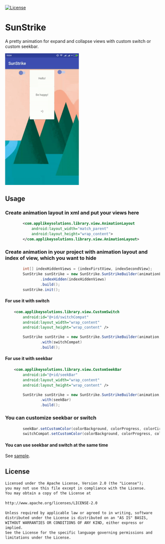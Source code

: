 [![License](https://img.shields.io/badge/license-Apache--2.0-green.svg)](https://github.com/AppliKeySolutions/SunStrike/blob/master/LICENSE)

# SunStrike

A pretty animation for expand and collapse views with custom switch or custom seekbar.

<img src="screenshots/demo-sunstrike.gif?raw=true" alt="" width="240"/>

## Usage
### Create animation layout in xml and put your views here
```xml
        <com.applikeysolutions.library.view.AnimationLayout
            android:layout_width="match_parent"
            android:layout_height="wrap_content">
        </com.applikeysolutions.library.view.AnimationLayout>
```

### Create animation in your project with animation layout and index of view, which you want to hide
```java
        int[] indexHiddenViews = {indexFirstView, indexSecondView};
        SunStrike sunStrike = new SunStrike.SunStrikeBuilder(animationLayout, indexMainView)
                .indexHidden(indexHiddenViews)
                .build();
        sunStrike.init();
```

#### For use it with switch
```xml
    <com.applikeysolutions.library.view.CustomSwitch
        android:id="@+id/switchCompat"
        android:layout_width="wrap_content"
        android:layout_height="wrap_content" />
```


```java
        SunStrike sunStrike = new SunStrike.SunStrikeBuilder(animation, indexMainView)
                .with(switchCompat)
                .build();
```

#### For use it with seekbar
```xml
    <com.applikeysolutions.library.view.CustomSeekBar
        android:id="@+id/seekBar"
        android:layout_width="wrap_content"
        android:layout_height="wrap_content" />
```


```java
        SunStrike sunStrike = new SunStrike.SunStrikeBuilder(animation, indexMainView)
                .with(seekBar)
                .build();
```

### You can customize seekbar or switch

```java
        seekBar.setCustomColor(colorBackground, colorProgress, colorCircle);
        switchCompat.setCustomColor(colorBackground, colorProgress, colorCircle);
```

#### You can use seekbar and switch at the same time



See [sample](sample/src/main/java/com/applikeysolutions/sample/MainActivity.java).

License
-----

	Licensed under the Apache License, Version 2.0 (the "License");
	you may not use this file except in compliance with the License.
	You may obtain a copy of the License at

	http://www.apache.org/licenses/LICENSE-2.0

	Unless required by applicable law or agreed to in writing, software
	distributed under the License is distributed on an "AS IS" BASIS,
	WITHOUT WARRANTIES OR CONDITIONS OF ANY KIND, either express or implied.
	See the License for the specific language governing permissions and
	limitations under the License.